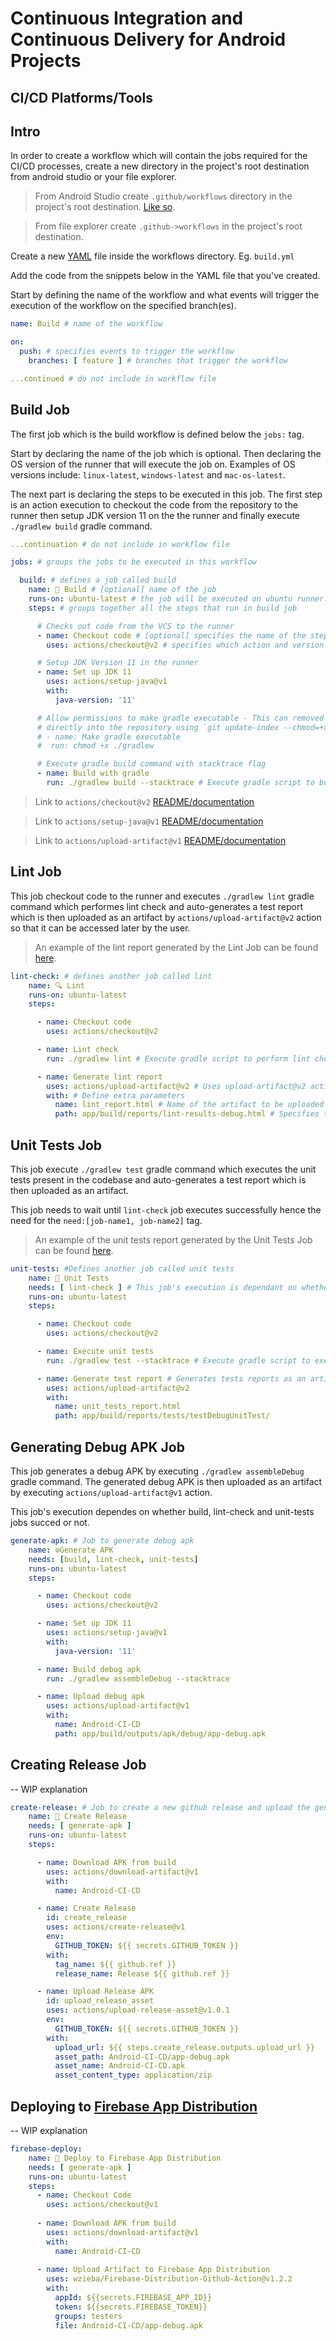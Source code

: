 # Continuous Integration and Continuous Delivery for Android Projects

## CI/CD Platforms/Tools

## Intro

In order to create a workflow which will contain the jobs required for the CI/CD processes, create a new directory in the project's root destination from android studio or your file explorer.

> From Android Studio create `.github/workflows` directory in the project's root destination. [Like so](https://github.com/VictorKabata/Android-CI-CD/tree/main/.github/workflows).

> From file explorer create `.github->workflows` in the project's root destination.

Create a new [YAML](https://yaml.org/) file inside the workflows directory. Eg. `build.yml`

Add the code from the snippets below in the YAML file that you've created.

Start by defining the name of the workflow and what events will trigger the execution of the workflow on the specified branch(es).

```YAML
name: Build # name of the workflow

on:
  push: # specifies events to trigger the workflow
    branches: [ feature ] # branches that trigger the workflow

...continued # do not include in workflow file
```

## Build Job

The first job which is the build workflow is defined below the `jobs:` tag.

 Start by declaring the name of the job which is optional. Then declaring the OS version of the runner that will execute the job on. Examples of OS versions include: `linux-latest`, `windows-latest` and `mac-os-latest`.
 
 The next part is declaring the steps to be executed in this job. The first step is an action execution to checkout the code from the repository to the runner then setup JDK version 11 on the the runner and finally execute `./gradlew build` gradle command.

```YAML
...continuation # do not include in workflow file

jobs: # groups the jobs to be executed in this workflow

  build: # defines a job called build
    name: 🔨 Build # [optional] name of the job
    runs-on: ubuntu-latest # the job will be executed on ubuntu runner. Other include: Microsoft Windows & MacOS runners
    steps: # groups together all the steps that run in build job

      # Checks out code from the VCS to the runner
      - name: Checkout code # [optional] specifies the name of the step
        uses: actions/checkout@v2 # specifies which action and version to execute ie. checkout@v2

      # Setup JDK Version 11 in the runner
      - name: Set up JDK 11
        uses: actions/setup-java@v1
        with:
          java-version: '11'

      # Allow permissions to make gradle executable - This can removed by adding the gradlew file permission
      # directly into the repository using `git update-index --chmod=+x gradlew`
      # - name: Make gradle executable
      #  run: chmod +x ./gradlew

      # Execute gradle build command with stacktrace flag
      - name: Build with gradle
        run: ./gradlew build --stacktrace # Execute gradle script to build project

```

>Link to `actions/checkout@v2` [README/documentation](https://github.com/actions/checkout)

>Link to `actions/setup-java@v1` [README/documentation](https://github.com/actions/setup-java)

>Link to `actions/upload-artifact@v1` [README/documentation](https://github.com/actions/upload-artifact)

## Lint Job
This job checkout code to the runner and executes `./gradlew lint` gradle command which performes lint check and auto-generates a test report which is then uploaded as an artifact by `actions/upload-artifact@v2` action so that it can be accessed later by the user.

>An example of the lint report generated by the Lint Job can be found [here](https://github.com/VictorKabata/Android-CI-CD/suites/6206846655/artifacts/219078480https://github.com/VictorKabata/Android-CI-CD/suites/6206846655/artifacts/219078480).

```YAML
lint-check: # defines another job called lint
    name: 🔍 Lint
    runs-on: ubuntu-latest
    steps:

      - name: Checkout code
        uses: actions/checkout@v2

      - name: Lint check
        run: ./gradlew lint # Execute gradle script to perform lint check

      - name: Generate lint report
        uses: actions/upload-artifact@v2 # Uses upload-artifact@v2 action to upload lint report artifact
        with: # Define extra parameters
          name: lint_report.html # Name of the artifact to be uploaded
          path: app/build/reports/lint-results-debug.html # Specifies the path where the artifact to be uploaded is located
```

## Unit Tests Job
This job execute `./gradlew test` gradle command which executes the unit tests present in the codebase and auto-generates a test report which is then uploaded as an artifact.

This job needs to wait until `lint-check` job executes successfully hence the need for the `need:[job-name1, job-name2]` tag.

> An example of the unit tests report generated by the Unit Tests Job can be found [here](https://github.com/VictorKabata/Android-CI-CD/suites/6206846655/artifacts/219078481).

```YAML
unit-tests: #Defines another job called unit tests
    name: 🧪 Unit Tests
    needs: [ lint-check ] # This job's execution is dependant on whether `lint-check` job completes successfully
    runs-on: ubuntu-latest
    steps:

      - name: Checkout code
        uses: actions/checkout@v2

      - name: Execute unit tests
        run: ./gradlew test --stacktrace # Execute gradle script to execute unit tests

      - name: Generate test report # Generates tests reports as an artifact
        uses: actions/upload-artifact@v2
        with:
          name: unit_tests_report.html
          path: app/build/reports/tests/testDebugUnitTest/
```

## Generating Debug APK Job

This job generates a debug APK by executing `./gradlew assembleDebug` gradle command. The generated debug APK is then uploaded as an artifact by executing `actions/upload-artifact@v1` action.

This job's execution dependes on whether build, lint-check and unit-tests jobs succed or not.

```YAML
generate-apk: # Job to generate debug apk
    name: ⚙️Generate APK
    needs: [build, lint-check, unit-tests]
    runs-on: ubuntu-latest
    steps:

      - name: Checkout code
        uses: actions/checkout@v2

      - name: Set up JDK 11
        uses: actions/setup-java@v1
        with:
          java-version: '11'

      - name: Build debug apk
        run: ./gradlew assembleDebug --stacktrace

      - name: Upload debug apk
        uses: actions/upload-artifact@v1
        with:
          name: Android-CI-CD
          path: app/build/outputs/apk/debug/app-debug.apk
```

## Creating Release Job

-- WIP explanation

```YAML
create-release: # Job to create a new github release and upload the generated apk
    name: 🎉 Create Release
    needs: [ generate-apk ]
    runs-on: ubuntu-latest
    steps:

      - name: Download APK from build
        uses: actions/download-artifact@v1
        with:
          name: Android-CI-CD

      - name: Create Release
        id: create_release
        uses: actions/create-release@v1
        env:
          GITHUB_TOKEN: ${{ secrets.GITHUB_TOKEN }}
        with:
          tag_name: ${{ github.ref }}
          release_name: Release ${{ github.ref }}

      - name: Upload Release APK
        id: upload_release_asset
        uses: actions/upload-release-asset@v1.0.1
        env:
          GITHUB_TOKEN: ${{ secrets.GITHUB_TOKEN }}
        with:
          upload_url: ${{ steps.create_release.outputs.upload_url }}
          asset_path: Android-CI-CD/app-debug.apk
          asset_name: Android-CI-CD.apk
          asset_content_type: application/zip
```

## Deploying to [Firebase App Distribution](https://firebase.google.com/docs/app-distribution)

-- WIP explanation

```YAML
firebase-deploy:
    name: 📨 Deploy to Firebase App Distribution
    needs: [ generate-apk ]
    runs-on: ubuntu-latest
    steps:
      - name: Checkout Code
        uses: actions/checkout@v1
        
      - name: Download APK from build
        uses: actions/download-artifact@v1
        with:
          name: Android-CI-CD
        
      - name: Upload Artifact to Firebase App Distribution
        uses: wzieba/Firebase-Distribution-Github-Action@v1.2.2
        with:
          appId: ${{secrets.FIREBASE_APP_ID}}
          token: ${{secrets.FIREBASE_TOKEN}}
          groups: testers
          file: Android-CI-CD/app-debug.apk
```

